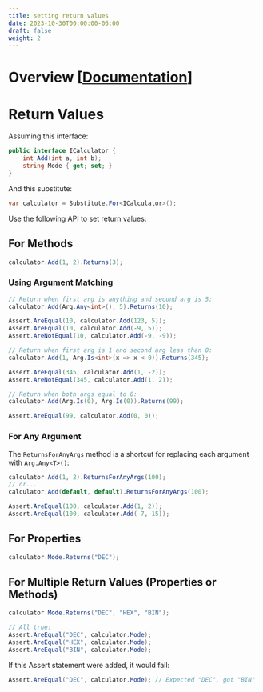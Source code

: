 ```yaml
---
title: setting return values
date: 2023-10-30T00:00:00-06:00
draft: false
weight: 2
---
```


# Overview [[Documentation](https://nsubstitute.github.io/help/set-return-value/)]  

# Return Values
Assuming this interface:
```cs
public interface ICalculator {
	int Add(int a, int b);
	string Mode { get; set; }
}
```

And this substitute:
```cs
var calculator = Substitute.For<ICalculator>();
```

Use the following API to set return values:

## For Methods
```cs
calculator.Add(1, 2).Returns(3);
```

### Using Argument Matching
```cs
// Return when first arg is anything and second arg is 5:
calculator.Add(Arg.Any<int>(), 5).Returns(10);

Assert.AreEqual(10, calculator.Add(123, 5));
Assert.AreEqual(10, calculator.Add(-9, 5));
Assert.AreNotEqual(10, calculator.Add(-9, -9));

// Return when first arg is 1 and second arg less than 0:
calculator.Add(1, Arg.Is<int>(x => x < 0)).Returns(345);

Assert.AreEqual(345, calculator.Add(1, -2));
Assert.AreNotEqual(345, calculator.Add(1, 2));

// Return when both args equal to 0:
calculator.Add(Arg.Is(0), Arg.Is(0)).Returns(99);

Assert.AreEqual(99, calculator.Add(0, 0));
```

### For Any Argument
The `ReturnsForAnyArgs` method is a shortcut for replacing each argument  with `Arg.Any<T>()`:
```cs
calculator.Add(1, 2).ReturnsForAnyArgs(100); 
// or...
calculator.Add(default, default).ReturnsForAnyArgs(100);

Assert.AreEqual(100, calculator.Add(1, 2));
Assert.AreEqual(100, calculator.Add(-7, 15));
```

## For Properties
```cs
calculator.Mode.Returns("DEC");
```

## For Multiple Return Values (Properties or Methods)
```cs
calculator.Mode.Returns("DEC", "HEX", "BIN");

// All true:
Assert.AreEqual("DEC", calculator.Mode);
Assert.AreEqual("HEX", calculator.Mode);
Assert.AreEqual("BIN", calculator.Mode);
```

If this Assert statement were added, it would fail:
```cs
Assert.AreEqual("DEC", calculator.Mode); // Expected "DEC", got "BIN"
```